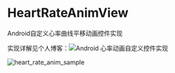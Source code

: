 # HeartRateAnimView
Android自定义心率曲线平移动画控件实现

实现详解见个人博客：![Android 心率动画自定义控件实现](https://www.chenwenguan.com/android-heart-rate-anim-view/) 

![heart_rate_anim_sample](https://user-images.githubusercontent.com/40523194/217707540-71e98c34-9703-435d-9e70-53391ac8bc75.gif)
